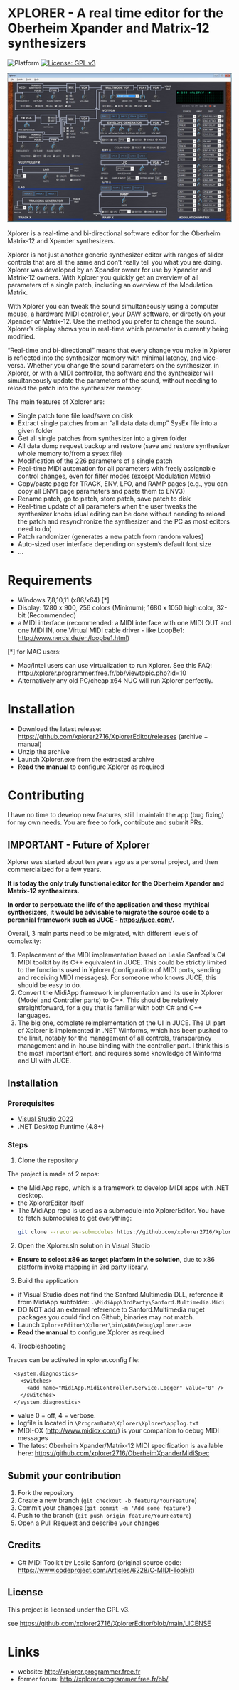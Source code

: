 
# XPLORER - A real time editor for the Oberheim Xpander and Matrix-12 synthesizers

![Platform](https://img.shields.io/badge/platform-.NET-blue)
[![License: GPL v3](https://img.shields.io/badge/License-GPLv3-green.svg)](https://www.gnu.org/licenses/gpl-3.0)

![Xplorer](https://github.com/xplorer2716/XplorerEditor/blob/main/README.XplorerFullScreen.jpg?raw=true)

Xplorer is a real-time and bi-directional software editor for the Oberheim Matrix-12 and Xpander synthesizers.

Xplorer is not just another generic synthesizer editor with ranges of slider controls that are all the same and don’t really tell you what you are doing.
Xplorer was developed by an Xpander owner for use by Xpander and Matrix-12 owners. With Xplorer you quickly get an overview of all parameters of a single patch, including an overview of the Modulation Matrix.

With Xplorer you can tweak the sound simultaneously using a computer mouse, a hardware MIDI controller, your DAW software, or directly on your Xpander or Matrix-12. Use the method you prefer to change the sound. Xplorer’s display shows you in real-time which parameter is currently being modified.

“Real-time and bi-directional” means that every change you make in Xplorer is reflected into the synthesizer memory with minimal latency, and vice-versa. Whether you change the sound parameters on the synthesizer, in Xplorer, or with a MIDI controller, the software and the synthesizer will simultaneously update the parameters of the sound, without needing to reload the patch into the synthesizer memory.

The main features of Xplorer are:

- Single patch tone file load/save on disk
- Extract single patches from an “all data data dump” SysEx file into a given folder
- Get all single patches from synthesizer into a given folder
- All data dump request backup and restore (save and restore synthesizer whole memory to/from a sysex file)
- Modification of the 226 parameters of a single patch
- Real-time MIDI automation for all parameters with freely assignable control changes, even for filter modes (except Modulation Matrix)
- Copy/paste page for TRACK, ENV, LFO, and RAMP pages (e.g., you can copy all ENV1 page parameters and paste them to ENV3)
- Rename patch, go to patch, store patch, save patch to disk
- Real-time update of all parameters when the user tweaks the synthesizer knobs (dual editing can be done without needing to reload the patch and resynchronize the synthesizer and the PC as most editors need to do)
- Patch randomizer (generates a new patch from random values)
- Auto-sized user interface depending on system’s default font size
- ...


# Requirements

- Windows 7,8,10,11 (x86/x64) [*]
- Display: 1280 x 900, 256 colors (Minimum); 1680 x 1050 high color, 32-bit (Recommended)
- a MIDI interface (recommended: a MIDI interface with one MIDI OUT and one MIDI IN, one Virtual MIDI cable driver - like LoopBe1: http://www.nerds.de/en/loopbe1.html)

[*] for MAC users:
- Mac/Intel users can use virtualization to run Xplorer. See this FAQ: http://xplorer.programmer.free.fr/bb/viewtopic.php?id=10
- Alternatively any old PC/cheap x64 NUC will run Xplorer perfectly.


# Installation

- Download the latest release: https://github.com/xplorer2716/XplorerEditor/releases (archive + manual)
- Unzip the archive
- Launch Xplorer.exe from the extracted archive
- **Read the manual** to configure Xplorer as required




# Contributing

I have no time to develop new features, still I maintain the app (bug fixing) for my own needs.
You are free to fork, contribute and submit PRs.

## IMPORTANT - Future of Xplorer

Xplorer was started about ten years ago as a personal project, and then commercialized for a few years.

**It is today the only truly functional editor for the Oberheim Xpander and Matrix-12 synthesizers.**

**In order to perpetuate the life of the application and these mythical synthesizers, it would be advisable to migrate the source code to a perennial framework such as JUCE - https://juce.com/.**

Overall, 3 main parts need to be migrated, with different levels of complexity:
1. Replacement of the MIDI implementation based on Leslie Sanford's C# MIDI toolkit by its C++ equivalent in JUCE. This could be strictly limited to the functions used in Xplorer (configuration of MIDI ports, sending and receiving MIDI messages). For someone who knows JUCE, this should be easy to do.
2. Convert the MidiApp framework implementation and its use in Xplorer (Model and Controller parts) to C++. This should be relatively straightforward, for a guy that is familiar with both C# and C++ languages.
3. The big one, complete reimplementation of the UI in JUCE. The UI part of Xplorer is implemented in .NET Winforms, which has been pushed to the limit, notably for the management of all controls, transparency management and in-house binding with the controller part. I think this is the most important effort, and requires some knowledge of Winforms and UI with JUCE.


## Installation

### Prerequisites

- [Visual Studio 2022](https://visualstudio.microsoft.com/downloads/)
- .NET Desktop Runtime (4.8+)

### Steps

1. Clone the repository

The project is made of 2 repos:
- the MidiApp repo, which is a framework to develop MIDI apps with .NET desktop.
- the XplorerEditor itself
- The MidiApp repo is used as a submodule into XplorerEditor. You have to fetch submodules to get everything:
    ```sh
    git clone --recurse-submodules https://github.com/xplorer2716/XplorerEditor.git
    ```

2. Open the Xplorer.sln solution in Visual Studio
- **Ensure to select x86 as target platform in the solution**, due to x86 platform invoke mapping in 3rd party library.

3. Build the application
- if Visual Studio does not find the Sanford.Multimedia DLL, reference it from MidiApp subfolder:
`.\MidiApp\3rdParty\Sanford.Multimedia.Midi`
- DO NOT add an external reference to Sanford.Multimedia nuget packages you could find on Github, binaries may not match.
- Launch `XplorerEditor\Xplorer\bin\x86\Debug\xplorer.exe`
- **Read the manual** to configure Xplorer as required

4. Troobleshooting

Traces can be activated in xplorer.config file:
```
  <system.diagnostics>
    <switches>
      <add name="MidiApp.MidiController.Service.Logger" value="0" />
    </switches>
  </system.diagnostics>
  ```
  
  - value 0 = off, 4 = verbose.
  - logfile is located in `\ProgramData\Xplorer\Xplorer\applog.txt`
  - MIDI-OX (http://www.midiox.com/) is your companion to debug MIDI messages
  - The latest Oberheim Xpander/Matrix-12 MIDI specification is available here: https://github.com/xplorer2716/OberheimXpanderMidiSpec
    

## Submit your contribution

1. Fork the repository
2. Create a new branch (`git checkout -b feature/YourFeature`)
3. Commit your changes (`git commit -m 'Add some feature'`)
4. Push to the branch (`git push origin feature/YourFeature`)
5. Open a Pull Request and describe your changes


## Credits

- C# MIDI Toolkit by Leslie Sanford (original source code: https://www.codeproject.com/Articles/6228/C-MIDI-Toolkit)


## License

This project is licensed under the GPL v3.

see https://github.com/xplorer2716/XplorerEditor/blob/main/LICENSE


# Links
- website: http://xplorer.programmer.free.fr
- former forum: http://xplorer.programmer.free.fr/bb/


